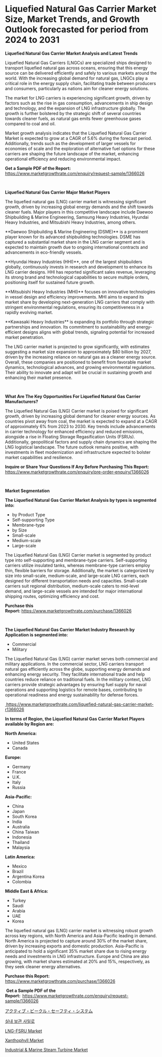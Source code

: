 <p><h1>Liquefied Natural Gas Carrier Market Size, Market Trends, and Growth Outlook forecasted for period from 2024 to 2031</h1></p><p><strong>Liquefied Natural Gas Carrier Market Analysis and Latest Trends</strong></p>
<p><p>Liquefied Natural Gas Carriers (LNGCs) are specialized ships designed to transport liquefied natural gas across oceans, ensuring that this energy source can be delivered efficiently and safely to various markets around the world. With the increasing global demand for natural gas, LNGCs play a critical role in the energy supply chain, facilitating trade between producers and consumers, particularly as nations aim for cleaner energy solutions.</p><p>The market for LNG carriers is experiencing significant growth, driven by factors such as the rise in gas consumption, advancements in ship design and technology, and the expansion of LNG infrastructure globally. The growth is further bolstered by the strategic shift of several countries towards cleaner fuels, as natural gas emits fewer greenhouse gases compared to coal and oil.</p><p>Market growth analysis indicates that the Liquefied Natural Gas Carrier Market is expected to grow at a CAGR of 5.6% during the forecast period. Additionally, trends such as the development of larger vessels for economies of scale and the exploration of alternative fuel options for these carriers are shaping the future landscape of the market, enhancing operational efficiency and reducing environmental impact.</p></p>
<p><strong>Get a Sample PDF of the Report:&nbsp;</strong> <a href="https://www.marketgrowthrate.com/enquiry/request-sample/1366026">https://www.marketgrowthrate.com/enquiry/request-sample/1366026</a></p>
<p>&nbsp;</p>
<p><strong>Liquefied Natural Gas Carrier Major Market Players</strong></p>
<p><p>The liquefied natural gas (LNG) carrier market is witnessing significant growth, driven by increasing global energy demands and the shift towards cleaner fuels. Major players in this competitive landscape include Daewoo Shipbuilding & Marine Engineering, Samsung Heavy Industries, Hyundai Heavy Industries, and Mitsubishi Heavy Industries, among others.</p><p>**Daewoo Shipbuilding & Marine Engineering (DSME)** is a prominent player known for its advanced shipbuilding technologies. DSME has captured a substantial market share in the LNG carrier segment and is expected to maintain growth due to ongoing international contracts and advancements in eco-friendly vessels.</p><p>**Hyundai Heavy Industries (HHI)**, one of the largest shipbuilders globally, continuously invests in research and development to enhance its LNG carrier designs. HHI has reported significant sales revenue, leveraging its strong brand and technological capabilities to secure multiple orders, positioning itself for sustained future growth.</p><p>**Mitsubishi Heavy Industries (MHI)** focuses on innovative technologies in vessel design and efficiency improvements. MHI aims to expand its market share by developing next-generation LNG carriers that comply with stringent environmental regulations, ensuring its competitiveness in a rapidly evolving market.</p><p>**Kawasaki Heavy Industries** is expanding its portfolio through strategic partnerships and innovation. Its commitment to sustainability and energy-efficient designs aligns with global trends, signaling potential for increased market penetration.</p><p>The LNG carrier market is projected to grow significantly, with estimates suggesting a market size expansion to approximately $80 billion by 2027, driven by the increasing reliance on natural gas as a cleaner energy source. Overall, these companies are positioned to benefit from favorable market dynamics, technological advances, and growing environmental regulations. Their ability to innovate and adapt will be crucial in sustaining growth and enhancing their market presence.</p></p>
<p>&nbsp;</p>
<p><strong>What Are The Key Opportunities For Liquefied Natural Gas Carrier Manufacturers?</strong></p>
<p><p>The Liquefied Natural Gas (LNG) Carrier market is poised for significant growth, driven by increasing global demand for cleaner energy sources. As countries pivot away from coal, the market is expected to expand at a CAGR of approximately 6% from 2023 to 2030. Key trends include advancements in carrier technology for enhanced efficiency and reduced emissions, alongside a rise in Floating Storage Regasification Units (FSRUs). Additionally, geopolitical factors and supply chain dynamics are shaping the LNG logistical landscape. The future outlook remains positive, with investments in fleet modernization and infrastructure expected to bolster market capabilities and resilience.</p></p>
<p><strong>Inquire or Share Your Questions If Any Before Purchasing This Report:</strong> <a href="https://www.marketgrowthrate.com/enquiry/pre-order-enquiry/1366026">https://www.marketgrowthrate.com/enquiry/pre-order-enquiry/1366026</a></p>
<p>&nbsp;</p>
<p><strong>Market Segmentation</strong></p>
<p><strong>The Liquefied Natural Gas Carrier Market Analysis by types is segmented into:</strong></p>
<p><ul><li>by Product Type</li><li>Self-supporting Type</li><li>Membrane-type</li><li>by Size</li><li>Small-scale</li><li>Medium-scale</li><li>Large-scale</li></ul></p>
<p><p>The Liquefied Natural Gas (LNG) Carrier market is segmented by product type into self-supporting and membrane-type carriers. Self-supporting carriers utilize insulated tanks, whereas membrane-type carriers employ thin, flexible barriers for storage. Additionally, the market is categorized by size into small-scale, medium-scale, and large-scale LNG carriers, each designed for different transportation needs and capacities. Small-scale carriers suit regional distribution, medium-scale caters to mid-level demand, and large-scale vessels are intended for major international shipping routes, optimizing efficiency and cost.</p></p>
<p><strong>Purchase this Report:&nbsp;</strong><a href="https://www.marketgrowthrate.com/purchase/1366026">https://www.marketgrowthrate.com/purchase/1366026</a></p>
<p>&nbsp;</p>
<p><strong>The Liquefied Natural Gas Carrier Market Industry Research by Application is segmented into:</strong></p>
<p><ul><li>Commercial</li><li>Military</li></ul></p>
<p><p>The Liquefied Natural Gas (LNG) carrier market serves both commercial and military applications. In the commercial sector, LNG carriers transport natural gas efficiently across the globe, supporting energy demands and enhancing energy security. They facilitate international trade and help countries reduce reliance on traditional fuels. In the military context, LNG carriers provide strategic advantages by ensuring fuel supply for naval operations and supporting logistics for remote bases, contributing to operational readiness and energy sustainability for defense forces.</p></p>
<p><a href="https://www.marketgrowthrate.com/liquefied-natural-gas-carrier-market-r1366026">&nbsp;https://www.marketgrowthrate.com/liquefied-natural-gas-carrier-market-r1366026</a></p>
<p><strong>In terms of Region, the Liquefied Natural Gas Carrier Market Players available by Region are:</strong></p>
<p>
    <p> <strong> North America: </strong>
        <ul>
            <li>United States</li>
            <li>Canada</li>
        </ul>
        </p> 
    <p> <strong> Europe: </strong>
        <ul>
            <li>Germany</li>
            <li>France</li>
            <li>U.K.</li>
            <li>Italy</li>
            <li>Russia</li>
        </ul>
        </p> 
    <p> <strong> Asia-Pacific: </strong>
        <ul>
            <li>China</li>
            <li>Japan</li>
            <li>South Korea</li>
            <li>India</li>
            <li>Australia</li>
            <li>China Taiwan</li>
            <li>Indonesia</li>
            <li>Thailand</li>
            <li>Malaysia</li>
        </ul>
        </p> 
    <p> <strong> Latin America: </strong>
        <ul>
            <li>Mexico</li>
            <li>Brazil</li>
            <li>Argentina Korea</li>
            <li>Colombia</li>
        </ul>
        </p> 
    <p> <strong> Middle East & Africa: </strong>
        <ul>
            <li>Turkey</li>
            <li>Saudi</li>
            <li>Arabia</li>
            <li>UAE</li>
            <li>Korea</li>
        </ul>
    </p>
    </p>
<p><p>The liquefied natural gas (LNG) carrier market is witnessing robust growth across key regions, with North America and Asia-Pacific leading in demand. North America is projected to capture around 30% of the market share, driven by increasing exports and domestic production. Asia-Pacific is anticipated to hold a significant 35% market share due to rising energy needs and investments in LNG infrastructure. Europe and China are also growing, with market shares estimated at 20% and 15%, respectively, as they seek cleaner energy alternatives.</p></p>
<p><strong>Purchase this Report: </strong><a href="https://www.marketgrowthrate.com/purchase/1366026">https://www.marketgrowthrate.com/purchase/1366026</a></p>
<p>&nbsp;<strong>Get a Sample PDF of the Report:&nbsp;&nbsp;</strong><a href="https://www.marketgrowthrate.com/enquiry/request-sample/1366026">https://www.marketgrowthrate.com/enquiry/request-sample/1366026</a></p>
<p><strong></strong></p>
<p><p><a href="https://medium.com/@alfredoziemann/%E3%82%A2%E3%82%AF%E3%83%86%E3%82%A3%E3%83%96%E8%BB%8A%E4%B8%A1%E5%AE%89%E5%85%A8%E3%82%B7%E3%82%B9%E3%83%86%E3%83%A0%E5%B8%82%E5%A0%B4%E3%82%B7%E3%82%A7%E3%82%A2-%E3%82%B5%E3%82%A4%E3%82%BA-%E3%83%88%E3%83%AC%E3%83%B3%E3%83%89-%E6%A5%AD%E7%95%8C%E5%88%86%E6%9E%90%E3%83%AC%E3%83%9D%E3%83%BC%E3%83%88-%E3%82%BF%E3%82%A4%E3%83%97%E5%88%A5-%E7%94%A8%E9%80%94%E5%88%A5-%E5%95%86%E6%A5%AD-%E6%B6%88%E8%B2%BB%E8%80%85-%E7%94%A3%E6%A5%AD-%E3%81%9D%E3%81%AE%E4%BB%96-%E5%9C%B0%E5%9F%9F%E5%88%A5-%E3%82%BB%E3%82%B0%E3%83%A1%E3%83%B3%E3%83%88%E4%BA%88%E6%B8%AC-2024%E5%B9%B4-2031%E5%B9%B4-ee47daf3527e">アクティブ・ビークル・セーフティ・システム</a></p><p><a href="https://medium.com/@dewayneber2023/2024%EB%85%84%EB%B6%80%ED%84%B0-2031%EB%85%84%EA%B9%8C%EC%A7%80%EC%9D%98-%EC%8B%A4%EB%82%B4-%EC%A0%80%EC%9E%A5-%EC%82%AC%EC%9D%BC%EB%A1%9C-%EC%8B%9C%EC%9E%A5%EC%97%90-%EB%8C%80%ED%95%9C-%EC%8B%A0%ED%9D%A5-%EC%8B%9C%EC%9E%A5-%EB%8F%99%ED%96%A5-%EB%B0%8F-%EC%A7%80%EC%97%AD-%EB%B6%84%EC%84%9D-%EC%98%88%EC%B8%A1-a39e695b2359?postPublishedType=repub">실내 보관 사일로</a></p><p><a href="https://github.com/jordond5lezama/Market-Research-Report-List-1/blob/main/lng-fsru-market.md">LNG-FSRU Market</a></p><p><a href="https://www.linkedin.com/pulse/global-xanthophyll-market-analysis-key-trends-future-projections-mfk5c">Xanthophyll Market</a></p><p><a href="https://github.com/mharielmesa/Market-Research-Report-List-5/blob/main/industrial-marine-steam-turbine-market.md">Industrial & Marine Steam Turbine Market</a></p></p>
